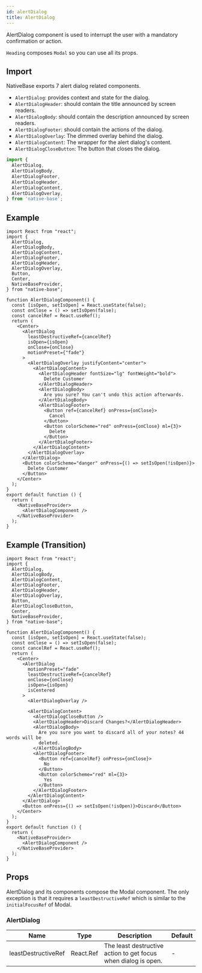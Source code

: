 ```yaml
---
id: alertDialog
title: AlertDialog
---
```


AlertDialog component is used to interrupt the user with a mandatory confirmation or action.

`Heading` composes `Modal` so you can use all its props.

## Import

NativeBase exports 7 alert dialog related components.

- `AlertDialog`: provides context and state for the dialog.
- `AlertDialogHeader`: should contain the title announced by screen readers.
- `AlertDialogBody`: should contain the description announced by screen readers.
- `AlertDialogFooter`: should contain the actions of the dialog.
- `AlertDialogOverlay`: The dimmed overlay behind the dialog.
- `AlertDialogContent`: The wrapper for the alert dialog's content.
- `AlertDialogCloseButton`: The button that closes the dialog.

```jsx
import {
  AlertDialog,
  AlertDialogBody,
  AlertDialogFooter,
  AlertDialogHeader,
  AlertDialogContent,
  AlertDialogOverlay,
} from 'native-base';
```

## Example

```SnackPlayer name=AlertDialog%20Example
import React from "react";
import {
  AlertDialog,
  AlertDialogBody,
  AlertDialogContent,
  AlertDialogFooter,
  AlertDialogHeader,
  AlertDialogOverlay,
  Button,
  Center,
  NativeBaseProvider,
} from "native-base";

function AlertDialogComponent() {
  const [isOpen, setIsOpen] = React.useState(false);
  const onClose = () => setIsOpen(false);
  const cancelRef = React.useRef();
  return (
    <Center>
      <AlertDialog
        leastDestructiveRef={cancelRef}
        isOpen={isOpen}
        onClose={onClose}
        motionPreset={"fade"}
      >
        <AlertDialogOverlay justifyContent="center">
          <AlertDialogContent>
            <AlertDialogHeader fontSize="lg" fontWeight="bold">
              Delete Customer
            </AlertDialogHeader>
            <AlertDialogBody>
              Are you sure? You can't undo this action afterwards.
            </AlertDialogBody>
            <AlertDialogFooter>
              <Button ref={cancelRef} onPress={onClose}>
                Cancel
              </Button>
              <Button colorScheme="red" onPress={onClose} ml={3}>
                Delete
              </Button>
            </AlertDialogFooter>
          </AlertDialogContent>
        </AlertDialogOverlay>
      </AlertDialog>
      <Button colorScheme="danger" onPress={() => setIsOpen(!isOpen)}>
        Delete Customer
      </Button>
    </Center>
  );
}
export default function () {
  return (
    <NativeBaseProvider>
      <AlertDialogComponent />
    </NativeBaseProvider>
  );
}
```

## Example (Transition)

```SnackPlayer name=AlertDialog%20ExampleTransition
import React from "react";
import {
  AlertDialog,
  AlertDialogBody,
  AlertDialogContent,
  AlertDialogFooter,
  AlertDialogHeader,
  AlertDialogOverlay,
  Button,
  AlertDialogCloseButton,
  Center,
  NativeBaseProvider,
} from "native-base";

function AlertDialogComponent() {
  const [isOpen, setIsOpen] = React.useState(false);
  const onClose = () => setIsOpen(false);
  const cancelRef = React.useRef();
  return (
    <Center>
      <AlertDialog
        motionPreset="fade"
        leastDestructiveRef={cancelRef}
        onClose={onClose}
        isOpen={isOpen}
        isCentered
      >
        <AlertDialogOverlay />

        <AlertDialogContent>
          <AlertDialogCloseButton />
          <AlertDialogHeader>Discard Changes?</AlertDialogHeader>
          <AlertDialogBody>
            Are you sure you want to discard all of your notes? 44 words will be
            deleted.
          </AlertDialogBody>
          <AlertDialogFooter>
            <Button ref={cancelRef} onPress={onClose}>
              No
            </Button>
            <Button colorScheme="red" ml={3}>
              Yes
            </Button>
          </AlertDialogFooter>
        </AlertDialogContent>
      </AlertDialog>
      <Button onPress={() => setIsOpen(!isOpen)}>Discard</Button>
    </Center>
  );
}
export default function () {
  return (
    <NativeBaseProvider>
      <AlertDialogComponent />
    </NativeBaseProvider>
  );
}
```

## Props

AlertDialog and its components compose the Modal component. The only exception is that it requires a `leastDestructiveRef` which is similar to the `initialFocusRef` of Modal.

### AlertDialog

| Name                | Type      | Description                                                    | Default |
| ------------------- | --------- | -------------------------------------------------------------- | ------- |
| leastDestructiveRef | React.Ref | The least destructive action to get focus when dialog is open. | -       |
